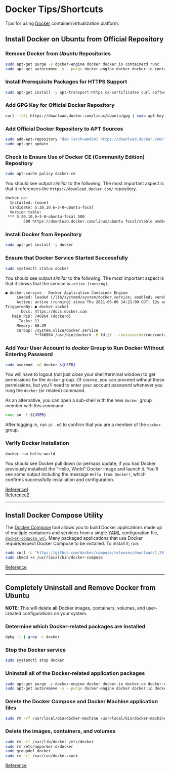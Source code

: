 # Docker Tips/Shortcuts

Tips for using [Docker](https://docker.com/) container/virtualization platform.

## Install Docker on Ubuntu from Official Repository

### Remove Docker from _Ubuntu_ Repositories
```bash
sudo apt-get purge -y docker-engine docker docker.io containerd runc
sudo apt-get autoremove -y --purge docker-engine docker docker.io containerd runc
```

### Install Prerequisite Packages for HTTPS Support
```bash
sudo apt-get install -y apt-transport-https ca-certificates curl software-properties-common gnupg lsb-release
```

### Add GPG Key for Official Docker Repository
```bash
curl -fsSL https://download.docker.com/linux/ubuntu/gpg | sudo apt-key add -
```

### Add Official Docker Repository to APT Sources
```bash
sudo add-apt-repository "deb [arch=amd64] https://download.docker.com/linux/ubuntu $(lsb_release -cs) stable"
sudo apt-get update
```

### Check to Ensure Use of Docker CE (Community Edition) Repository
```bash
sudo apt-cache policy docker-ce
```
You should see output _similar_ to the following. The most important aspect is that it references the `https://download.docker.com/` repository.
```bash
docker-ce:
  Installed: (none)
  Candidate: 5:20.10.6~3-0~ubuntu-focal
  Version table:
 *** 5:20.10.6~3-0~ubuntu-focal 500
        500 https://download.docker.com/linux/ubuntu focal/stable amd64 Packages
```

### Install Docker from Repository
```bash
sudo apt-get install -y docker
```

### Ensure that Docker Service Started Successfully
```bash
sudo systemctl status docker
```
You should see output _similar_ to the following. The most important aspect is that it shows that the service is `active (running)`.
```bash
● docker.service - Docker Application Container Engine
     Loaded: loaded (/lib/systemd/system/docker.service; enabled; vendor preset: enabled)
     Active: active (running) since Thu 2021-05-06 14:21:00 CDT; 12s ago
TriggeredBy: ● docker.socket
       Docs: https://docs.docker.com
   Main PID: 746864 (dockerd)
      Tasks: 11
     Memory: 68.2M
     CGroup: /system.slice/docker.service
             └─746864 /usr/bin/dockerd -H fd:// --containerd=/run/containerd/containerd.sock
```

### Add Your User Account to _docker_ Group to Run Docker Without Entering Password
```bash
sudo usermod -aG docker ${USER}
```
You will have to logout (not just _close_ your shell/terminal window) to get permissions for the `docker` group. Of course, you can proceed without these permissions, but you'll need to enter your account password whenever you rung the `docker` (or related) command.

As an alternative, you can open a sub-shell with the new `docker` group member with this command:
```bash
exec su -l ${USER}
```
After logging in, run `id -nG` to confirm that you are a member of the `docker` group.

### Verify Docker Installation
```bash
docker run hello-world
```
You should see Docker pull down (or perhaps update, if you had Docker previously installed) the "Hello, World" Docker image and launch it. You'll see some output including the message `Hello from Docker!`, which confirms successfully installation and configuration.

[Reference1](https://www.digitalocean.com/community/tutorials/how-to-install-and-use-docker-on-ubuntu-20-04)  
[Reference2](https://docs.docker.com/engine/install/ubuntu/)

***

## Install Docker Compose Utility
The [Docker Compose](https://docs.docker.com/compose/) tool allows you to build Docker applications made up of multiple containers and services from a single [YAML](https://yaml.org/) configuration file, [`docker-compose.yml`](https://docs.docker.com/compose/compose-file/). Many packaged applications that use Docker require/expect Docker Compose to be installed. To install it, run:
```bash
sudo curl -L "https://github.com/docker/compose/releases/download/1.29.1/docker-compose-$(uname -s)-$(uname -m)" -o /usr/local/bin/docker-compose
sudo chmod +x /usr/local/bin/docker-compose
```

[Reference](https://www.digitalocean.com/community/tutorials/how-to-install-and-use-docker-compose-on-ubuntu-20-04)

***

## Completely Uninstall and Remove Docker from Ubuntu

**NOTE**: This will delete **all** Docker images, containers, volumes, and user-created configurations on your system.

### Determine which Docker-related packages are installed
```bash
dpkg -l | grep -i docker
```

### Stop the Docker service
```bash
sudo systemctl stop docker
```

### Uninstall all of the Docker-related application packages
```bash
sudo apt-get purge -y docker-engine docker docker.io docker-ce docker-ce-cli
sudo apt-get autoremove -y --purge docker-engine docker docker.io docker-ce
```

### Delete the Docker Compose and Docker Machine application files
```bash
sudo rm -rf /usr/local/bin/docker-machine /usr/local/bin/docker-machine /etc/bash_completion.d/docker-machine*
```

### Delete the images, containers, and volumes
```bash
sudo rm -rf /var/lib/docker /etc/docker
sudo rm /etc/apparmor.d/docker
sudo groupdel docker
sudo rm -rf /var/run/docker.sock
```

[Reference](https://itectec.com/ubuntu/ubuntu-how-to-completely-uninstall-docker/)
